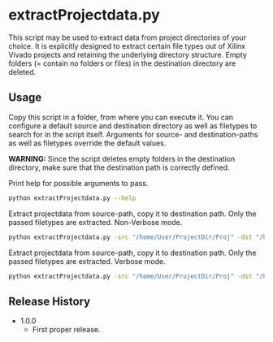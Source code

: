 # extractProjectdata.py

This script may be used to extract data from project directories of your choice.
It is explicitly designed to extract certain file types out of Xilinx Vivado
projects and retaining the underlying directory structure. Empty folders
(= contain no folders or files) in the destination directory are deleted.

## Usage

Copy this script in a folder, from where you can execute it. You can configure a
default source and destination directory as well as filetypes to search for in
the script itself. Arguments for source- and destination-paths as well as
filetypes override the default values.

**WARNING:** Since the script deletes empty folders in the destination
directory, make sure that the destination path is correctly defined.

Print help for possible arguments to pass.

```sh
python extractProjectdata.py --help
```

Extract projectdata from source-path, copy it to destination path. Only
the passed filetypes are extracted. Non-Verbose mode.

```sh
python extractProjectdata.py -src "/home/User/ProjectDir/Proj" -dst "/home/User/Temp" --filetypes ".v, .xdc, .vhd, .bd, .tcl"
```

Extract projectdata from source-path, copy it to destination path. Only
the passed filetypes are extracted. Verbose mode.

```sh
python extractProjectdata.py -src "/home/User/ProjectDir/Proj" -dst "/home/User/Temp" --filetypes ".v, .xdc, .vhd, .bd, .tcl" -v
```

## Release History

* 1.0.0
  * First proper release.

